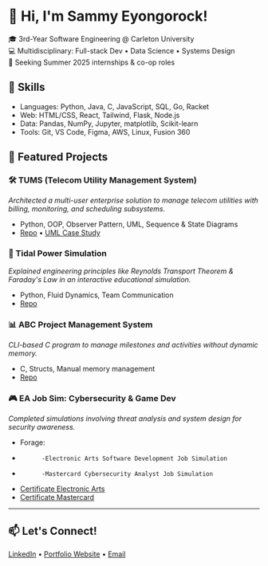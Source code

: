 # 👋 Hi, I'm Sammy Eyongorock!

🎓 3rd-Year Software Engineering @ Carleton University  
💻 Multidisciplinary: Full-stack Dev • Data Science • Systems Design  
🚀 Seeking Summer 2025 internships & co-op roles

## 🔧 Skills
- Languages: Python, Java, C, JavaScript, SQL, Go, Racket  
- Web: HTML/CSS, React, Tailwind, Flask, Node.js  
- Data: Pandas, NumPy, Jupyter, matplotlib, Scikit-learn  
- Tools: Git, VS Code, Figma, AWS, Linux, Fusion 360

## 📂 Featured Projects

### 🛠️ TUMS (Telecom Utility Management System)
*Architected a multi-user enterprise solution to manage telecom utilities with billing, monitoring, and scheduling subsystems.*

- Python, OOP, Observer Pattern, UML, Sequence & State Diagrams
- [Repo](#) • [UML Case Study](#)

### 🌊 Tidal Power Simulation
*Explained engineering principles like Reynolds Transport Theorem & Faraday's Law in an interactive educational simulation.*

- Python, Fluid Dynamics, Team Communication
- [Repo](#)

### 📊 ABC Project Management System
*CLI-based C program to manage milestones and activities without dynamic memory.*

- C, Structs, Manual memory management
- [Repo](#)

### 🎮 EA Job Sim: Cybersecurity & Game Dev
*Completed simulations involving threat analysis and system design for security awareness.*

- Forage:
-           -Electronic Arts Software Development Job Simulation
-           -Mastercard Cybersecurity Analyst Job Simulation 
- [Certificate Electronic Arts]()
- [Certificate Mastercard]()

---

## 📫 Let's Connect!
[LinkedIn](https://www.linkedin.com/in/sammy-eyongorock) • [Portfolio Website](#) • [Email](mailto:eyongsammy72@gmail.com)

